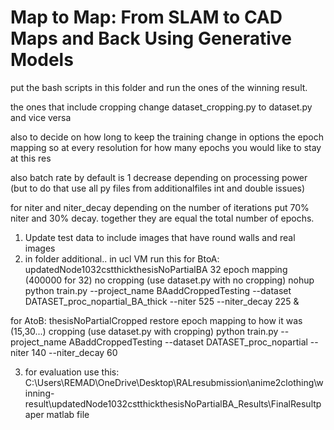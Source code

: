 # Map to Map: From SLAM to CAD Maps and Back Using Generative Models
put the bash scripts in this folder and run the ones of the winning result.

the ones that include cropping change dataset_cropping.py to dataset.py
and vice versa

also to decide on how long to keep the training change in options the epoch mapping
so at every resolution for how many epochs you would like to stay at this res

also batch rate by default is 1 decrease depending on processing power (but to do that use all py files from additionalfiles int and double issues)

for niter and niter_decay depending on the number of iterations put 70% niter and 30% decay. together they are equal the total number of epochs. 


1. Update test data to include images that have round walls and real images
2. in folder additional.. in ucl VM run this 
for BtoA: 
updatedNode1032cstthickthesisNoPartialBA
32 epoch mapping (400000 for 32)
no cropping (use dataset.py with no cropping)
nohup python train.py --project_name BAaddCroppedTesting --dataset DATASET_proc_nopartial_BA_thick --niter 525 --niter_decay 225 &


for AtoB:
thesisNoPartialCropped
restore epoch mapping to how it was (15,30...)
cropping (use dataset.py with cropping)
python train.py --project_name ABaddCroppedTesting --dataset DATASET_proc_nopartial --niter 140 --niter_decay 60

3. for evaluation use this: C:\Users\REMAD\OneDrive\Desktop\RALresubmission\anime2clothing\winning-result\updatedNode1032cstthickthesisNoPartialBA_Results\FinalResultpaper matlab file

